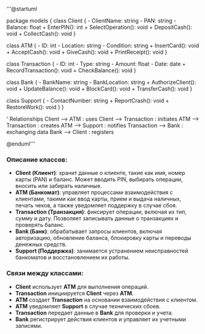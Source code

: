 '''@startuml

package models {
  class Client {
    - ClientName: string
    - PAN: string
    - Balance: float
    + EnterPIN(): int
    + SelectOperation(): void
    + DepositCash(): void
    + CollectCash(): void
  }

  class ATM {
    - ID: int
    - Location: string
    - Condition: string
    + InsertCard(): void
    + AcceptCash(): void
    + GiveCash(): void
    + PrintReceipt(): void
  }

  class Transaction {
    - ID: int
    - Type: string
    - Amount: float
    - Date: date
    + RecordTransaction(): void
    + CheckBalance(): void
  }

  class Bank {
    - BankName: string
    - BankLocation: string
    + AuthorizeClient(): void
    + UpdateBalance(): void
    + BlockCard(): void
    + TransferCash(): void
  }

  class Support {
    - ContactNumber: string
    + ReportCrash(): void
    + RestoreWork(): void
  }
}

' Relationships
Client --> ATM : uses
Client --> Transaction : initiates
ATM --> Transaction : creates
ATM --> Support : notifies
Transaction --> Bank : exchanging data
Bank --> Client : registers

@enduml'''
### Описание классов:

- **Client (Клиент)**: хранит данные о клиенте, такие как имя, номер карты (PAN) и баланс. Может вводить PIN, выбирать операции, вносить или забирать наличные.
- **ATM (Банкомат)**: управляет процессами взаимодействия с клиентами, такими как ввод карты, прием и выдача наличных, печать чеков, а также уведомляет поддержку в случае сбоя.
- **Transaction (Транзакция)**: фиксирует операции, включая их тип, сумму и дату. Позволяет записывать данные о транзакциях и проверять баланс.
- **Bank (Банк)**: обрабатывает запросы клиентов, включая авторизацию, обновление баланса, блокировку карты и переводы денежных средств.
- **Support (Поддержка)**: занимается устранением неисправностей банкоматов и восстановлением их работы.

### Связи между классами:

- **Client** использует **ATM** для выполнения операций.
- **Transaction** инициируется **Client** через **ATM**.
- **ATM** создает **Transaction** на основании взаимодействия с клиентом.
- **ATM** уведомляет **Support** в случае технических сбоев.
- **Transaction** передает данные в **Bank** для проверки и учета.
- **Bank** регистрирует действия клиентов и управляет их учетными записями.
